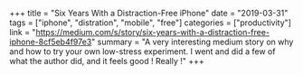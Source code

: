+++
title = "Six Years With a Distraction-Free iPhone"
date = "2019-03-31"
tags = ["iphone", "distration", "mobile", "free"]
categories = ["productivity"]
link = "https://medium.com/s/story/six-years-with-a-distraction-free-iphone-8cf5eb4f97e3"
summary = "A very interesting medium story on why and how to try your own low-stress experiment. I went and did a few of what the author did, and it feels good ! Really !"
+++
